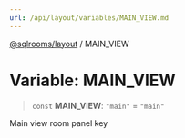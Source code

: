 ```yaml
---
url: /api/layout/variables/MAIN_VIEW.md
---
```

[@sqlrooms/layout](../index.md) / MAIN\_VIEW

# Variable: MAIN\_VIEW

> `const` **MAIN\_VIEW**: `"main"` = `"main"`

Main view room panel key
